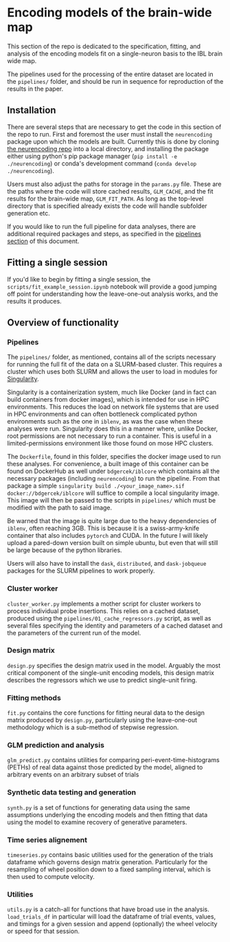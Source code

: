 # Encoding models of the brain-wide map

This section of the repo is dedicated to the specification, fitting, and analysis of the encoding models fit on a single-neuron basis to the IBL brain wide map.

The pipelines used for the processing of the entire dataset are located in the `pipelines/` folder, and should be run in sequence for reproduction of the results in the paper.

## Installation

There are several steps that are necessary to get the code in this section of the repo to run. First and foremost the user must install the `neurencoding` package upon which the models are built. Currently this is done by cloning [the neurencoding repo](https://github.com/berkgercek/neurencoding.git) into a local directory, and installing the package either using python's pip package manager (`pip install -e ./neurencoding`) or conda's development command (`conda develop ./neurencoding`).

Users must also adjust the paths for storage in the `params.py` file. These are the paths where the code will store cached results, `GLM_CACHE`, and the fit results for the brain-wide map, `GLM_FIT_PATH`. As long as the top-level directory that is specified already exists the code will handle subfolder generation etc.

If you would like to run the full pipeline for data analyses, there are additional required packages and steps, as specified in the [pipelines section](#pipelines) of this document.

## Fitting a single session

If you'd like to begin by fitting a single session, the `scripts/fit_example_session.ipynb` notebook will provide a good jumping off point for understanding how the leave-one-out analysis works, and the results it produces.

## Overview of functionality

### Pipelines

The `pipelines/` folder, as mentioned, contains all of the scripts necessary for running the full fit of the data on a SLURM-based cluster. This requires a cluster which uses both SLURM and allows the user to load in modules for [Singularity](https://docs.sylabs.io/guides/3.7/user-guide/).

Singularity is a containerization system, much like Docker (and in fact can build containers from docker images), which is intended for use in HPC environments. This reduces the load on network file systems that are used in HPC environments and can often bottleneck complicated python environments such as the one in `iblenv`, as was the case when these analyses were run. Singularity does this in a manner where, unlike Docker, root permissions are not necessary to run a container. This is useful in a limited-permissions environment like those found on mose HPC clusters.

The `Dockerfile`, found in this folder, specifies the docker image used to run these analyses. For convenience, a built image of this container can be found on DockerHub as well under `bdgercek/iblcore` which contains all the necessary packages (including `neurencoding`) to run the pipeline. From that package a simple `singularity build ./<your_image_name>.sif docker://bdgercek/iblcore` will suffice to compile a local singularity image. This image will then be passed to the scripts in `pipelines/` which must be modified with the path to said image. 

Be warned that the image is quite large due to the heavy dependencies of `iblenv`, often reaching 3GB. This is because it is a swiss-army-knife container that also includes `pytorch` and CUDA. In the future I will likely upload a pared-down version built on simple ubuntu, but even that will still be large because of the python libraries.

Users will also have to install the `dask`, `distributed`, and `dask-jobqueue` packages for the SLURM pipelines to work properly.

### Cluster worker

`cluster_worker.py` implements a mother script for cluster workers to process individual probe insertions. This relies on a cached dataset, produced using the `pipelines/01_cache_regressors.py` script, as well as several files specifying the identity and parameters of a cached dataset and the parameters of the current run of the model.

### Design matrix

`design.py` specifies the design matrix used in the model. Arguably the most critical component of the single-unit encoding models, this design matrix describes the regressors which we use to predict single-unit firing.

### Fitting methods

`fit.py` contains the core functions for fitting neural data to the design matrix produced by `design.py`, particularly using the leave-one-out methodology which is a sub-method of stepwise regression.

### GLM prediction and analysis

`glm_predict.py` contains utilities for comparing peri-event-time-histograms (PETHs) of real data against those predicted by the model, aligned to arbitrary events on an arbitrary subset of trials

### Synthetic data testing and generation

`synth.py` is a set of functions for generating data using the same assumptions underlying the encoding models and then fitting that data using the model to examine recovery of generative parameters.

### Time series alignement

`timeseries.py` contains basic utilities used for the generation of the trials dataframe which governs design matrix generation. Particularly for the resampling of wheel position down to a fixed sampling interval, which is then used to compute velocity.

### Utilities

`utils.py` is a catch-all for functions that have broad use in the analysis. `load_trials_df` in particular will load the dataframe of trial events, values, and timings for a given session and append (optionally) the wheel velocity or speed for that session.


